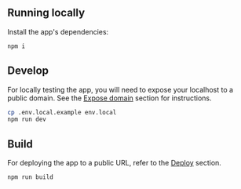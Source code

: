 ## Running locally

Install the app's dependencies:

```bash
npm i
```

## Develop

For locally testing the app, you will need to expose your localhost to a public domain. See the [Expose domain](#expose-domain) section for instructions.

```bash
cp .env.local.example env.local
npm run dev
```

## Build

For deploying the app to a public URL, refer to the [Deploy](#deploy-the-example-dapp) section.

```bash
npm run build
```
